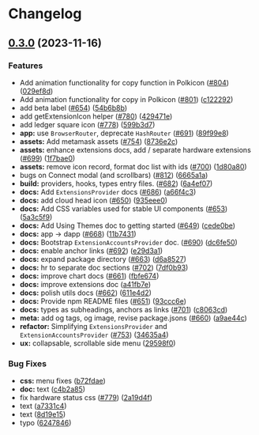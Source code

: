 # Changelog

## [0.3.0](https://github.com/paritytech/polkadot-cloud/compare/app-v0.2.15...app-v0.3.0) (2023-11-16)


### Features

* Add animation functionality for copy function in Polkicon ([#804](https://github.com/paritytech/polkadot-cloud/issues/804)) ([029ef8d](https://github.com/paritytech/polkadot-cloud/commit/029ef8da6ac356580a3b951b1012b1d838eb276b))
* Add animation functionality for copy in Polkicon ([#801](https://github.com/paritytech/polkadot-cloud/issues/801)) ([c122292](https://github.com/paritytech/polkadot-cloud/commit/c12229201df630ff1d24613b31305e6461ce2144))
* add beta label ([#654](https://github.com/paritytech/polkadot-cloud/issues/654)) ([54b6b8b](https://github.com/paritytech/polkadot-cloud/commit/54b6b8b4ace0a2d890a5599fc25115f175d77220))
* add getExtensionIcon helper ([#780](https://github.com/paritytech/polkadot-cloud/issues/780)) ([429471e](https://github.com/paritytech/polkadot-cloud/commit/429471eb5703b01736fb455ebe958ccdaffda92c))
* add ledger square icon ([#778](https://github.com/paritytech/polkadot-cloud/issues/778)) ([599b3d7](https://github.com/paritytech/polkadot-cloud/commit/599b3d74bea73a9cb2aa0f313023f0041d67ed3b))
* **app:** use `BrowserRouter`, deprecate `HashRouter` ([#691](https://github.com/paritytech/polkadot-cloud/issues/691)) ([89f99e8](https://github.com/paritytech/polkadot-cloud/commit/89f99e8fc8912f75041a63eec5f059282214b6b4))
* **assets:** Add metamask assets ([#754](https://github.com/paritytech/polkadot-cloud/issues/754)) ([8736e2c](https://github.com/paritytech/polkadot-cloud/commit/8736e2c91659d83e2d0b76c386c7d0aa2cf425f2))
* **assets:** enhance extensions docs, add / separate hardware extensions ([#699](https://github.com/paritytech/polkadot-cloud/issues/699)) ([1f7bae0](https://github.com/paritytech/polkadot-cloud/commit/1f7bae05926db53650c25168afd2b7fca2e57bf1))
* **assets:** remove icon record, format doc list with ids ([#700](https://github.com/paritytech/polkadot-cloud/issues/700)) ([1d80a80](https://github.com/paritytech/polkadot-cloud/commit/1d80a80d6672ad7e1affcb62b6009eaff1bf07ee))
* bugs on Connect modal (and scrollbars) ([#812](https://github.com/paritytech/polkadot-cloud/issues/812)) ([6665a1a](https://github.com/paritytech/polkadot-cloud/commit/6665a1a32f44bc7bbaabf1127e5dd23bba3b7255))
* **build:** providers, hooks, types entry files. ([#682](https://github.com/paritytech/polkadot-cloud/issues/682)) ([6a4ef07](https://github.com/paritytech/polkadot-cloud/commit/6a4ef07b5be051361d2707fa09bcf1acb0e7cd7f))
* **docs:** Add `ExtensionsProvider` docs ([#686](https://github.com/paritytech/polkadot-cloud/issues/686)) ([a66f4c3](https://github.com/paritytech/polkadot-cloud/commit/a66f4c32be49e75ae7c45dd870186cafb6069db3))
* **docs:** add cloud head icon ([#650](https://github.com/paritytech/polkadot-cloud/issues/650)) ([935eee0](https://github.com/paritytech/polkadot-cloud/commit/935eee0ccebcf925fdd972d4e79076c09e0caeed))
* **docs:** Add CSS variables used for stable UI components ([#653](https://github.com/paritytech/polkadot-cloud/issues/653)) ([5a3c5f9](https://github.com/paritytech/polkadot-cloud/commit/5a3c5f9495ddcde8734ce1afe301f67a19aa11ed))
* **docs:** Add Using Themes doc to getting started ([#649](https://github.com/paritytech/polkadot-cloud/issues/649)) ([cede0be](https://github.com/paritytech/polkadot-cloud/commit/cede0be4c02f64a6fb6a05f8fd49b3b088336cf1))
* **docs:** app -&gt; dapp ([#668](https://github.com/paritytech/polkadot-cloud/issues/668)) ([11b7431](https://github.com/paritytech/polkadot-cloud/commit/11b743131601e9e19edbfd808022bc79b4ade1f4))
* **docs:** Bootstrap `ExtensionAccountsProvider` doc. ([#690](https://github.com/paritytech/polkadot-cloud/issues/690)) ([dc6fe50](https://github.com/paritytech/polkadot-cloud/commit/dc6fe50bde58cefb6c342f8800fd287c80d8f44f))
* **docs:** enable anchor links ([#692](https://github.com/paritytech/polkadot-cloud/issues/692)) ([e29d3a1](https://github.com/paritytech/polkadot-cloud/commit/e29d3a13a54f86f7a4871b5de5e601c4f89e8b8a))
* **docs:** expand package directory ([#663](https://github.com/paritytech/polkadot-cloud/issues/663)) ([d6a8527](https://github.com/paritytech/polkadot-cloud/commit/d6a8527a2ff79d6b3c5820ae62150ff6c91b676d))
* **docs:** hr to separate doc sections ([#702](https://github.com/paritytech/polkadot-cloud/issues/702)) ([7df0b93](https://github.com/paritytech/polkadot-cloud/commit/7df0b93e7859c6b931b72444f96477e3ea33231c))
* **docs:** improve chart docs ([#661](https://github.com/paritytech/polkadot-cloud/issues/661)) ([fbfe674](https://github.com/paritytech/polkadot-cloud/commit/fbfe674a65a2266a898f14eef2375e72457c403a))
* **docs:** improve extensions doc ([a41fb7e](https://github.com/paritytech/polkadot-cloud/commit/a41fb7e4e85dc3cfd2f3145e285574274ccf04dd))
* **docs:** polish utils docs ([#662](https://github.com/paritytech/polkadot-cloud/issues/662)) ([611e4d2](https://github.com/paritytech/polkadot-cloud/commit/611e4d24bada618d87966b8cb7e03f846d1a9a99))
* **docs:** Provide npm README files ([#651](https://github.com/paritytech/polkadot-cloud/issues/651)) ([93ccc6e](https://github.com/paritytech/polkadot-cloud/commit/93ccc6e97e8af68bc20c5b982988cb895fe75149))
* **docs:** types as subheadings, anchors as links ([#701](https://github.com/paritytech/polkadot-cloud/issues/701)) ([c8063cd](https://github.com/paritytech/polkadot-cloud/commit/c8063cda7968bcc48e04878d445c9085f5927b63))
* **meta:** add og tags, og image, revise package.jsons ([#660](https://github.com/paritytech/polkadot-cloud/issues/660)) ([a9ae44c](https://github.com/paritytech/polkadot-cloud/commit/a9ae44c8568cc7069a5b4fc541c6f62b7c6955d3))
* **refactor:** Simplifying `ExtensionsProvider` and `ExtensionAccountsProvider` ([#753](https://github.com/paritytech/polkadot-cloud/issues/753)) ([34635a4](https://github.com/paritytech/polkadot-cloud/commit/34635a44e9c5695b477389d4031c702e718c4755))
* **ux:** collapsable, scrollable side menu ([29598f0](https://github.com/paritytech/polkadot-cloud/commit/29598f0fd50ed00e7bff1b385c4f5b7e3fb1e8e6))


### Bug Fixes

* **css:** menu fixes ([b72fdae](https://github.com/paritytech/polkadot-cloud/commit/b72fdae45ded86512ec29d7c403311e2381bc2a5))
* **doc:** text ([c4b2a85](https://github.com/paritytech/polkadot-cloud/commit/c4b2a85f345b354b21c14c79e44545d9bdfdd8b5))
* fix hardware status css ([#779](https://github.com/paritytech/polkadot-cloud/issues/779)) ([2a19d4f](https://github.com/paritytech/polkadot-cloud/commit/2a19d4f58ab7da0b09ba87742a01732121094ef6))
* text ([a7331c4](https://github.com/paritytech/polkadot-cloud/commit/a7331c42bdf42512577786ca4286e2df2c63f5d6))
* text ([8d19e15](https://github.com/paritytech/polkadot-cloud/commit/8d19e15a359d9992b85d705a53fc5ba510ae6c8e))
* typo ([6247846](https://github.com/paritytech/polkadot-cloud/commit/624784657ae367c711b4da89d2ca0dc428f93250))
